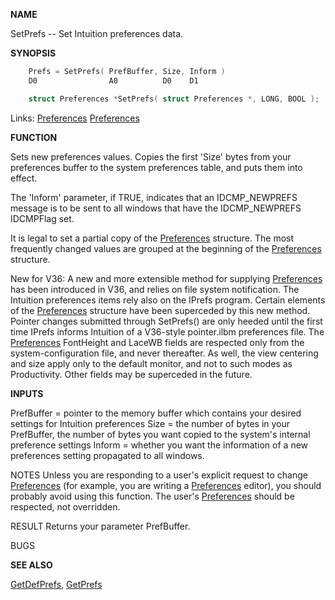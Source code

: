 
**NAME**

SetPrefs -- Set Intuition preferences data.

**SYNOPSIS**

```c
    Prefs = SetPrefs( PrefBuffer, Size, Inform )
    D0                A0          D0    D1

    struct Preferences *SetPrefs( struct Preferences *, LONG, BOOL );

```
Links: [Preferences](_00D5) [Preferences](_00D5) 

**FUNCTION**

Sets new preferences values.  Copies the first 'Size' bytes
from your preferences buffer to the system preferences table,
and puts them into effect.

The 'Inform' parameter, if TRUE, indicates that an IDCMP_NEWPREFS
message is to be sent to all windows that have the IDCMP_NEWPREFS
IDCMPFlag set.

It is legal to set a partial copy of the [Preferences](_00D5) structure.
The most frequently changed values are grouped at the beginning
of the [Preferences](_00D5) structure.

New for V36:  A new and more extensible method for supplying
[Preferences](_00D5) has been introduced in V36, and relies on file
system notification.  The Intuition preferences items rely
also on the IPrefs program.  Certain elements of the
[Preferences](_00D5) structure have been superceded by this new method.
Pointer changes submitted through SetPrefs() are only heeded
until the first time IPrefs informs Intuition of a V36-style
pointer.ilbm preferences file.  The [Preferences](_00D5) FontHeight and
LaceWB fields are respected only from the system-configuration
file, and never thereafter.  As well, the view centering and
size apply only to the default monitor, and not to such modes
as Productivity.  Other fields may be superceded in the future.

**INPUTS**

PrefBuffer = pointer to the memory buffer which contains your
desired settings for Intuition preferences
Size = the number of bytes in your PrefBuffer, the number of bytes
you want copied to the system's internal preference settings
Inform = whether you want the information of a new preferences
setting propagated to all windows.

NOTES
Unless you are responding to a user's explicit request to
change [Preferences](_00D5) (for example, you are writing a [Preferences](_00D5)
editor), you should probably avoid using this function.
The user's [Preferences](_00D5) should be respected, not overridden.

RESULT
Returns your parameter PrefBuffer.

BUGS

**SEE ALSO**

[GetDefPrefs](GetDefPrefs), [GetPrefs](GetPrefs)
